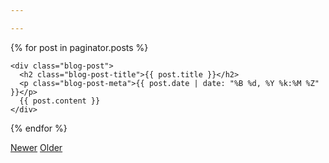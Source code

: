 ```yaml
---

---
```

<main role="main" class="container">

<div class="row">

  <div class="col-sm-8 blog-main">

  {% for post in paginator.posts %}

    <div class="blog-post">
      <h2 class="blog-post-title">{{ post.title }}</h2>
      <p class="blog-post-meta">{{ post.date | date: "%B %d, %Y %k:%M %Z" }}</p>
      {{ post.content }}
    </div>

  {% endfor %}

  </div>

  <nav class="blog-pagination">
      <a class="btn btn-outline-secondary disabled" href="{{ paginator.previous_page }}">Newer</a>
    <a class="btn btn-outline-primary" href="{{ paginator.next_page }}">Older</a>
  </nav>

</div>

</main>
